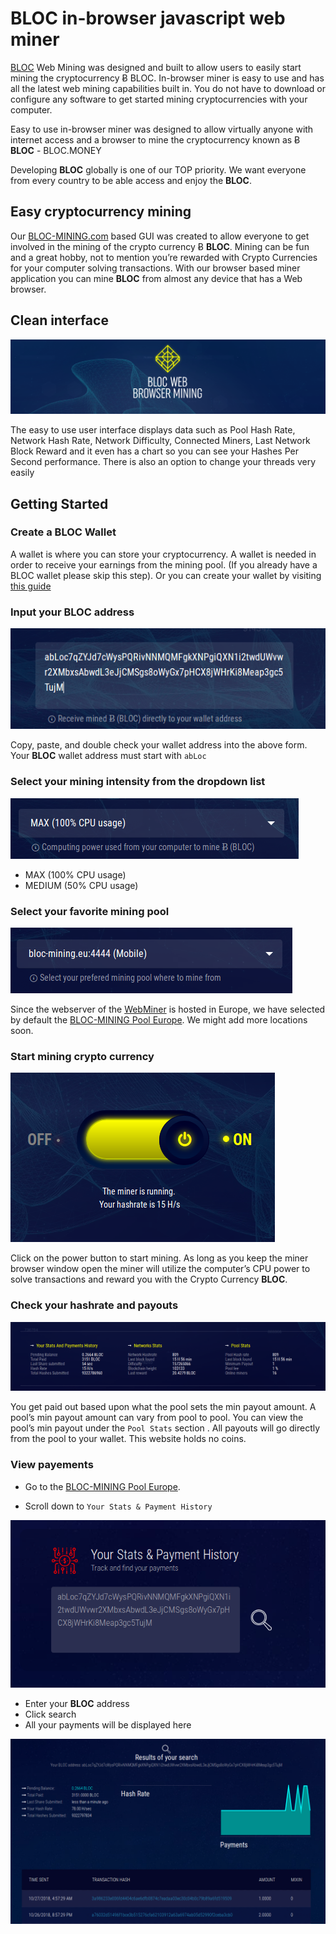 # **BLOC in-browser javascript web miner**

[BLOC](https://bloc.money) Web Mining was designed and built to allow users to easily start mining the cryptocurrency Ƀ BLOC. In-browser miner is easy to use and has all the latest web mining capabilities built in. You do not have to download or configure any software to get started mining cryptocurrencies with your computer.

Easy to use in-browser miner was designed to allow virtually anyone with internet access and a browser to mine the cryptocurrency known as Ƀ **BLOC** - BLOC.MONEY

Developing **BLOC** globally is one of our TOP priority. We want everyone from every country to be able access and enjoy the **BLOC**.

## **Easy cryptocurrency mining**

Our [BLOC-MINING.com](https://bloc-mining.com) based GUI was created to allow everyone to get involved in the mining of the crypto currency Ƀ **BLOC**. Mining can be fun and a great hobby, not to mention you’re rewarded with Crypto Currencies for your computer solving transactions. With our browser based miner application you can mine **BLOC** from almost any device that has a Web browser.

## **Clean interface**

![BLOC WEB MINER](images/webminer/WEBMINING1.png)

The easy to use user interface displays data such as Pool Hash Rate, Network Hash Rate, Network Difficulty, Connected Miners, Last Network Block Reward and it even has a chart so you can see your Hashes Per Second performance. There is also an option to change your threads very easily

## **Getting Started**

### Create a BLOC Wallet

A wallet is where you can store your cryptocurrency. A wallet is needed in order to receive your earnings from the mining pool. (If you already have a BLOC wallet please skip this step).
Or you can create your wallet by visiting [this guide](../wallets/Making-a-Wallet.md)

### Input your BLOC address

![BLOC WEB MINER](images/webminer/ADDRESS.png)

Copy, paste, and double check your wallet address into the above form. Your **BLOC** wallet address must start with `abLoc`

### Select your mining intensity from the dropdown list

![BLOC WEB MINER](images/webminer/POWER.png)

* MAX (100% CPU usage)
* MEDIUM (50% CPU usage)

### Select your favorite mining pool

![BLOC WEB MINER](images/webminer/POOL.png)

Since the webserver of the [WebMiner](https://bloc-mining.com) is hosted in Europe, we have selected by default the [BLOC-MINING Pool Europe](https://bloc-mining.eu). We might add more locations soon.

### Start mining crypto currency

![BLOC WEB MINER](images/webminer/RUNNING.png)

Click on the power button to start mining. As long as you keep the miner browser window open the miner will utilize the computer’s CPU power to solve transactions and reward you with the Crypto Currency **BLOC**.

### Check your hashrate and payouts

![BLOC WEB MINER](images/webminer/STATS.png)

You get paid out based upon what the pool sets the min payout amount. A pool’s min payout amount can vary from pool to pool. You can view the pool’s min payout under the `Pool Stats` section . All payouts will go directly from the pool to your wallet. This website holds no coins.

### View payements

* Go to the [BLOC-MINING Pool Europe](https://bloc-mining.eu).

* Scroll down to `Your Stats & Payment History`

![BLOC WEB MINER](images/webminer/CHECK.png)

* Enter your **BLOC** address
* Click search
* All your payments will be displayed here

![BLOC WEB MINER](images/webminer/CHECK2.png)